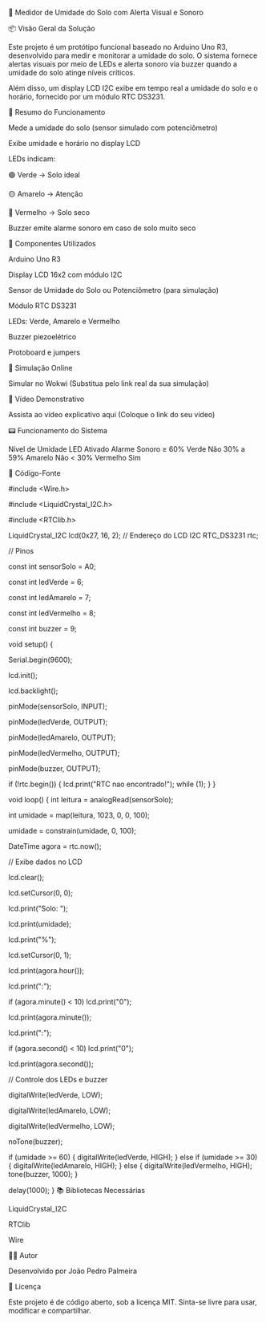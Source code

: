 🌱 Medidor de Umidade do Solo com Alerta Visual e Sonoro


📦 Visão Geral da Solução


Este projeto é um protótipo funcional baseado no Arduino Uno R3, desenvolvido para medir e monitorar a umidade do solo. O sistema fornece alertas visuais por meio de LEDs e alerta sonoro via buzzer quando a umidade do solo atinge níveis críticos.

Além disso, um display LCD I2C exibe em tempo real a umidade do solo e o horário, fornecido por um módulo RTC DS3231.

🔧 Resumo do Funcionamento


Mede a umidade do solo (sensor simulado com potenciômetro)

Exibe umidade e horário no display LCD

LEDs indicam:

🟢 Verde → Solo ideal

🟡 Amarelo → Atenção

🔴 Vermelho → Solo seco

Buzzer emite alarme sonoro em caso de solo muito seco

🧰 Componentes Utilizados


Arduino Uno R3

Display LCD 16x2 com módulo I2C

Sensor de Umidade do Solo ou Potenciômetro (para simulação)

Módulo RTC DS3231

LEDs: Verde, Amarelo e Vermelho

Buzzer piezoelétrico

Protoboard e jumpers

🔬 Simulação Online


Simular no Wokwi (Substitua pelo link real da sua simulação)

🎥 Vídeo Demonstrativo


Assista ao vídeo explicativo aqui (Coloque o link do seu vídeo)

📟 Funcionamento do Sistema


Nível de Umidade	LED Ativado	Alarme Sonoro
≥ 60%	Verde	Não
30% a 59%	Amarelo	Não
< 30%	Vermelho	Sim

📝 Código-Fonte


#include <Wire.h>


#include <LiquidCrystal_I2C.h>


#include <RTClib.h>


LiquidCrystal_I2C lcd(0x27, 16, 2); // Endereço do LCD I2C
RTC_DS3231 rtc;

// Pinos


const int sensorSolo = A0;


const int ledVerde = 6;


const int ledAmarelo = 7;


const int ledVermelho = 8;


const int buzzer = 9;



void setup() {


  Serial.begin(9600);

  
  lcd.init();

  
  lcd.backlight();

  

  pinMode(sensorSolo, INPUT);

  
  pinMode(ledVerde, OUTPUT);

  
  pinMode(ledAmarelo, OUTPUT);

  
  pinMode(ledVermelho, OUTPUT);

  
  pinMode(buzzer, OUTPUT);

  if (!rtc.begin()) {
    lcd.print("RTC nao encontrado!");
    while (1);
  }
}

void loop() {
  int leitura = analogRead(sensorSolo);

  
  int umidade = map(leitura, 1023, 0, 0, 100);

  
  umidade = constrain(umidade, 0, 100);

  

  DateTime agora = rtc.now();

  // Exibe dados no LCD

  
  lcd.clear();

  
  lcd.setCursor(0, 0);

  
  lcd.print("Solo: ");

  
  lcd.print(umidade);

  
  lcd.print("%");

  

  lcd.setCursor(0, 1);

  
  lcd.print(agora.hour());

  
  lcd.print(":");

  
  if (agora.minute() < 10) lcd.print("0");

  
  lcd.print(agora.minute());

  
  lcd.print(":");

  
  if (agora.second() < 10) lcd.print("0");

  
  lcd.print(agora.second());

  

  // Controle dos LEDs e buzzer

  
  digitalWrite(ledVerde, LOW);

  
  digitalWrite(ledAmarelo, LOW);

  
  digitalWrite(ledVermelho, LOW);

  
  noTone(buzzer);

  

  if (umidade >= 60) {
    digitalWrite(ledVerde, HIGH);
  } else if (umidade >= 30) {
    digitalWrite(ledAmarelo, HIGH);
  } else {
    digitalWrite(ledVermelho, HIGH);
    tone(buzzer, 1000);
  }

  delay(1000);
}
📚 Bibliotecas Necessárias


LiquidCrystal_I2C

RTClib

Wire

👨‍💻 Autor


Desenvolvido por João Pedro Palmeira

📜 Licença


Este projeto é de código aberto, sob a licença MIT. Sinta-se livre para usar, modificar e compartilhar.

